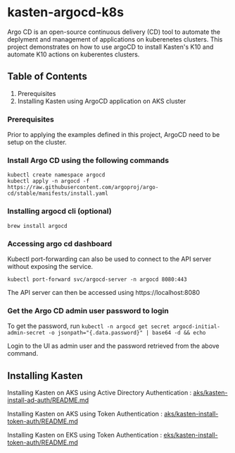# kasten-argocd-k8s
Argo CD is an open-source continuous delivery (CD) tool to automate the deplyment and management of applications on kuberenetes clusters. This project demonstrates on how to use argoCD to install Kasten's K10 and automate K10 actions on kuberentes clusters.

## Table of Contents

1. Prerequisites
2. Installing Kasten using ArgoCD application on AKS cluster

### Prerequisites
Prior to applying the examples defined in this project, ArgoCD need to be setup on the cluster. 

### Install Argo CD using the following commands

```
kubectl create namespace argocd
kubectl apply -n argocd -f https://raw.githubusercontent.com/argoproj/argo-cd/stable/manifests/install.yaml
```

### Installing argocd cli (optional)

`
brew install argocd
`

### Accessing argo cd dashboard

Kubectl port-forwarding can also be used to connect to the API server without exposing the service.

`
kubectl port-forward svc/argocd-server -n argocd 8080:443
`

The API server can then be accessed using https://localhost:8080

### Get the Argo CD admin user password to login

To get the password, run
`
kubectl -n argocd get secret argocd-initial-admin-secret -o jsonpath="{.data.password}" | base64 -d && echo
`

Login to the UI as admin user and the password retrieved from the above command.

## Installing Kasten

Installing Kasten on AKS using Active Directory Authentication : [aks/kasten-install-ad-auth/README.md](https://github.com/fullaware/kasten-argocd-k8s/tree/main/aks/kasten-install-ad-auth)

Installing Kasten on AKS using Token Authentication : [aks/kasten-install-token-auth/README.md](https://github.com/fullaware/kasten-argocd-k8s/tree/main/aks/kasten-install-token-auth)

Installing Kasten on EKS using Token Authentication : [eks/kasten-install-token-auth/README.md](https://github.com/fullaware/kasten-argocd-k8s/tree/main/eks/kasten-install-token-auth)
